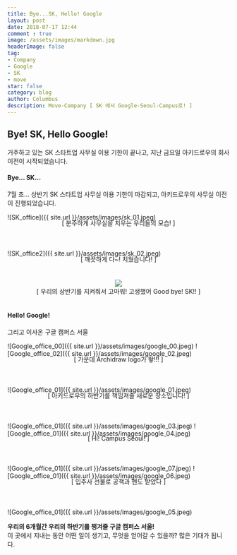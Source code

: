 ```yaml
---
title: Bye...SK, Hello! Google
layout: post
date: 2018-07-17 12:44
comment : true
image: /assets/images/markdown.jpg
headerImage: false
tag:
- Company
- Google
- SK
- move
star: false
category: blog
author: Columbus
description: Move-Company [ SK 에서 Google-Seoul-Campus로! ]
---
```


## Bye! SK, Hello Google!

<p>
거주하고 있는 SK 스타트업 사무실 이용 기한이 끝나고, 지난 금요일 아키드로우의 회사 이전이 시작되었습니다.<br />
</p>

<div id="SK">

<h4> Bye... SK... </h4>
</div>

<p>7월 초... 상반기 SK 스타트업 사무실 이용 기한이 마감되고, 아키드로우의 사무실 이전이 진행되었습니다.</p>

![SK_office]({{ site.url }}/assets/images/sk_01.jpeg)
<div class="caption" style="position:relative; top: -20px; text-align: center; font-size:14px;">[ 분주하게 사무실을 치우는 우리들의 모습! ]<br /><br /></div>

![SK_office2]({{ site.url }}/assets/images/sk_02.jpeg)
<div class="caption" style="position:relative; top: -20px; text-align: center; font-size:14px;">[ 깨끗하게 다~! 치웠습니다! ]<br /><br /></div>

<div style="top:10px; width: 100%; text-align: center;">
<img src="{{ site.url }}/assets/images/sk.gif">
</div>

<div class="caption" style="top:10px; width: 100%; text-align: center; font-size:14px;">[ 우리의 상반기를 지켜줘서 고마워! 고생했어 Good bye! SK!! ]<br /><br /></div>


<h4> Hello! Google! </h4>

<p>그리고 이사온 구글 캠퍼스 서울</p>

![Google_office_00]({{ site.url }}/assets/images/google_00.jpeg)
![Google_office_02]({{ site.url }}/assets/images/google_02.jpeg)

<div class="caption" style="position:relative; top: -20px; text-align: center; font-size:14px;">[ 가운데 Archidraw logo가 뙇!!! ]<br /><br /></div>

![Google_office_01]({{ site.url }}/assets/images/google_01.jpeg)

<div class="caption" style="position:relative; top: -20px; text-align: center; font-size:14px;">[ 아키드로우의 하반기를 책임져줄 새로운 장소입니다! ]<br /><br /></div>

![Google_office_01]({{ site.url }}/assets/images/google_03.jpeg)
![Google_office_01]({{ site.url }}/assets/images/google_04.jpeg)
<div class="caption" style="position:relative; top: -20px; text-align: center; font-size:14px;">[ Hi! Campus Seoul! ]<br /><br /></div>

![Google_office_01]({{ site.url }}/assets/images/google_07.jpeg)
![Google_office_01]({{ site.url }}/assets/images/google_06.jpeg)
<div class="caption" style="position:relative; top: -20px; text-align: center; font-size:14px;">[ 입주사 선물로 공책과 펜도 받았다 ]<br /><br /></div>

![Google_office_01]({{ site.url }}/assets/images/google_05.jpeg)

__우리의 6개월간 우리의 하반기를 챙겨줄 구글 캠퍼스 서울!__ <br />
이 곳에서 지내는 동안 어떤 일이 생기고, 무엇을 얻어갈 수 있을까? 많은 기대가 됩니다.
<br />
<br />
